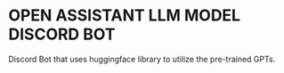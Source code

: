 # OPEN ASSISTANT LLM MODEL DISCORD BOT

Discord Bot that uses huggingface library to utilize the pre-trained GPTs.